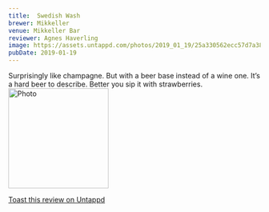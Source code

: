 ```yaml
---
title:  Swedish Wash
brewer: Mikkeller
venue: Mikkeller Bar
reviewer: Agnes Haverling
image: https://assets.untappd.com/photos/2019_01_19/25a330562ecc57d7a38ac41371fb7fdf_200x200.jpg
pubDate: 2019-01-19
---
```


Surprisingly like champagne. But with a beer base instead of a wine one. It’s a hard beer to describe. Better you sip it with strawberries.
						  <br />
						  <img height="200" width="200" src="https://assets.untappd.com/photos/2019_01_19/25a330562ecc57d7a38ac41371fb7fdf_200x200.jpg" alt="Photo">         
						
[Toast this review on Untappd](https://untappd.com/user/StoutEmpire/checkin/702593987)
